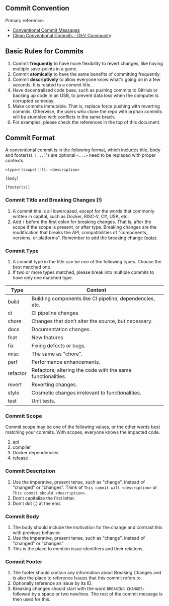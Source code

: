 ## Commit Convention

Primary reference:

- [Conventional Commit Messages](https://gist.github.com/qoomon/5dfcdf8eec66a051ecd85625518cfd13)
- [Clean Conventional Commits - DEV Community](https://dev.to/sublimegeek/clean-conventional-commits-40l8)

<a id="rules"></a>
<a id="atomic-commits"></a>

## Basic Rules for Commits

1. Commit **frequently** to have more flexibility to revert changes, like having multiple save-points in a game.
1. Commit **atomically** to have the same benefits of committing frequently.
1. Commit **descriptively** to allow everyone know what's going on in a few seconds. It is related to a commit title.
1. Have decentralized code base, such as pushing commits to GitHub or backing up code in an USB, to prevent data loss when the computer is corrupted someday.
1. Make commits immutable. That is, replace force pushing with reverting commits. Otherwise, the users who clone the repo with orphan commits will be stumbled with conflicts in the same brach.
1. For examples, please check the references in the top of this document.

## Commit Format

A conventional commit is in the following format, which includes title, body and footer(s). `[...]`'s are optional `<...>` need to be replaced with proper contexts.

```
<type>[(scope)][!]: <description>

[body]

[footer(s)]
```

<a id="title"></a>

### Commit Title and Breaking Changes (!)

1. A commit title is all lowercased, except for the words that commonly written in capital, such as Docker, RISC-V, C#, USA, etc.
1. Add `!` before the first colon for breaking changes. That is, after the scope if the scope is present, or after type. Breaking changes are the modification that breaks the API, compatibilities of "components, versions, or platforms". Remember to add the breaking change [footer](#footer).

### Commit Type

1. A commit type in the title can be one of the following types. Choose the best matched one.
1. If two or more types matched, please break into multiple commits to have only one matched type.

| Type     | Content                                                     |
| -------- | ----------------------------------------------------------- |
| build    | Building components like CI pipeline, dependencies, etc.    |
| ci       | CI pipeline changes                                         |
| chore    | Changes that don’t alter the source, but necessary.         |
| docs     | Documentation changes.                                      |
| feat     | New features.                                               |
| fix      | Fixing defects or bugs.                                     |
| misc     | The same as "chore".                                        |
| perf     | Performance enhancements.                                   |
| refactor | Refactors; altering the code with the same functionalities. |
| revert   | Reverting changes.                                          |
| style    | Cosmetic changes irrelevant to functionalities.             |
| test     | Unit tests.                                                 |

### Commit Scope

Commit scope may be one of the following values, or the other words best matching your commits. With scopes, everyone knows the impacted code.
1. api
1. compiler
1. Docker dependencies
1. release

### Commit Description

1. Use the imperative, present tense, such as "change", instead of "changed" or "changes". Think of `This commit will <description>` or `This commit should <description>`.
1. Don't capitalize the first letter.
1. Don't dot (.) at the end.

### Commit Body

1. The body should include the motivation for the change and contrast this with previous behavior.
1. Use the imperative, present tense, such as "change", instead of "changed" or "changes"
1. This is the place to mention issue identifiers and their relations.

<a id="footer"></a>

### Commit Footer

1. The footer should contain any information about Breaking Changes and is also the place to reference Issues that this commit refers to.
1. Optionally reference an issue by its ID.
1. Breaking changes should start with the word `BREAKING CHANGES:` followed by a space or two newlines. The rest of the commit message is then used for this.